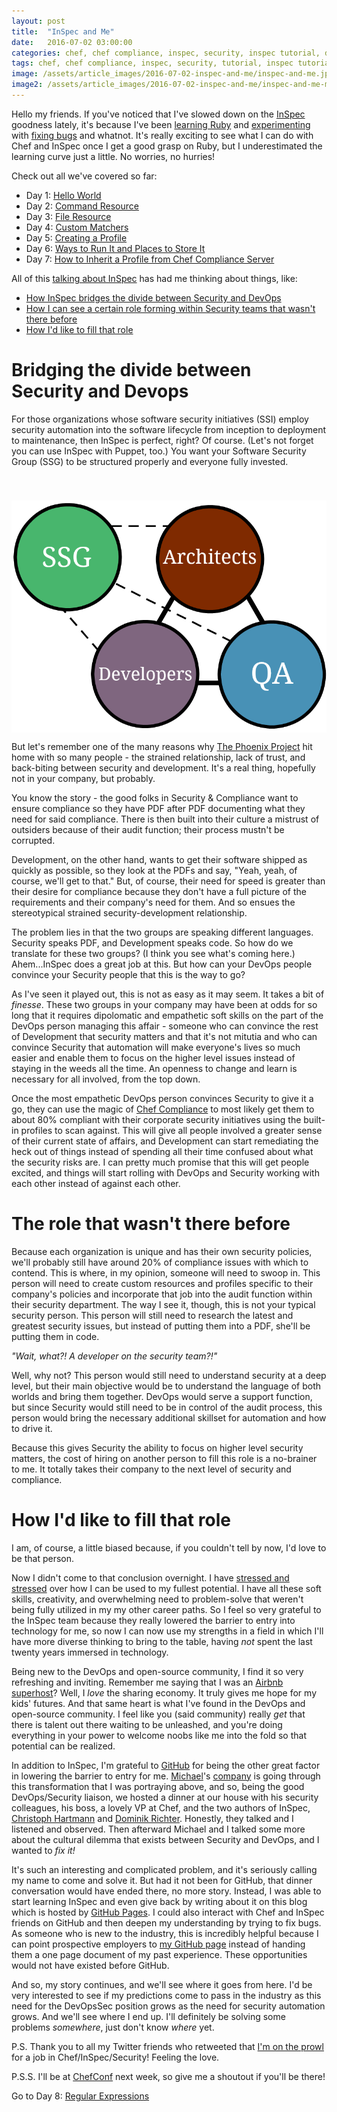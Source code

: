 ```yaml
---
layout: post
title:  "InSpec and Me"
date:   2016-07-02 03:00:00
categories: chef, chef compliance, inspec, security, inspec tutorial, devsecops, devsecops, devops
tags: chef, chef compliance, inspec, security, tutorial, inspec tutorial, devsecops, devsecops, devops
image: /assets/article_images/2016-07-02-inspec-and-me/inspec-and-me.jpg
image2: /assets/article_images/2016-07-02-inspec-and-me/inspec-and-me-mobile.jpg
---
```

Hello my friends. If you've noticed that I've slowed down on the [InSpec](https://github.com/chef/inspec) goodness lately, it's because I've been [learning Ruby](http://www.anniehedgie.com/learning-ruby) and [experimenting](https://github.com/chef/chef/pull/5066) with [fixing bugs](https://github.com/chef/inspec/pull/810) and whatnot. It's really exciting to see what I can do with Chef and InSpec once I get a good grasp on Ruby, but I underestimated the learning curve just a little. No worries, no hurries! 

 Check out all we've covered so far:

  - Day 1: [Hello World](http://www.anniehedgie.com/inspec-basics-1) 
  - Day 2: [Command Resource](http://www.anniehedgie.com/inspec-basics-2)
  - Day 3: [File Resource](http://www.anniehedgie.com/inspec-basics-3)
  - Day 4: [Custom Matchers](http://www.anniehedgie.com/inspec-basics-4)
  - Day 5: [Creating a Profile](http://www.anniehedgie.com/inspec-basics-5)
  - Day 6: [Ways to Run It and Places to Store It](http://www.anniehedgie.com/inspec-basics-6)
  - Day 7: [How to Inherit a Profile from Chef Compliance Server](http://www.anniehedgie.com/inspec-basics-7)

All of this [talking about InSpec](http://www.anniehedgie.com/inspec-basics-1) has had me thinking about things, like: 

  - [How InSpec bridges the divide between Security and DevOps](#bridging-the-divide-between-security-and-devops)
  - [How I can see a certain role forming within Security teams that wasn't there before](#the-role-that-wasnt-there-before)
  - [How I'd like to fill that role](#how-id-like-to-fill-that-role)

# Bridging the divide between Security and Devops  
For those organizations whose software security initiatives (SSI) employ security automation into the software lifecycle from inception to deployment to maintenance, then InSpec is perfect, right? Of course. (Let's not forget you can use InSpec with Puppet, too.) You want your Software Security Group (SSG) to be structured properly and everyone fully invested.

<img src='/assets/article_images/2016-07-02-inspec-and-me/SSG.png' style='display: block; margin-left: auto; margin-right: auto; padding-top: 40px' />

But let's remember one of the many reasons why [The Phoenix Project](https://www.amazon.com/dp/B00AZRBLHO/ref=dp-kindle-redirect?_encoding=UTF8&btkr=1#navbar) hit home with so many people - the strained relationship, lack of trust, and back-biting between security and development. It's a real thing, hopefully not in your company, but probably. 

You know the story - the good folks in Security & Compliance want to ensure compliance so they have PDF after PDF documenting what they need for said compliance. There is then built into their culture a mistrust of outsiders because of their audit function; their process mustn't be corrupted. 

Development, on the other hand, wants to get their software shipped as quickly as possible, so they look at the PDFs and say, "Yeah, yeah, of course, we'll get to that." But, of course, their need for speed is greater than their desire for compliance because they don't have a full picture of the requirements and their company's need for them. And so ensues the stereotypical strained security-development relationship.

The problem lies in that the two groups are speaking different languages. Security speaks PDF, and Development speaks code. So how do we translate for these two groups? (I think you see what's coming here.) Ahem...InSpec does a great job at this. But how can your DevOps people convince your Security people that this is the way to go?

As I've seen it played out, this is not as easy as it may seem. It takes a bit of *finesse*. These two groups in your company may have been at odds for so long that it requires dipolomatic and empathetic soft skills on the part of the DevOps person managing this affair - someone who can convince the rest of Development that security matters and that it's not mitutia and who can convince Security that automation will make everyone's lives so much easier and enable them to focus on the higher level issues instead of staying in the weeds all the time. An openness to change and learn is necessary for all involved, from the top down.

Once the most empathetic DevOps person convinces Security to give it a go, they can use the magic of [Chef Compliance](http://www.anniehedgie.com/tour-of-chef-compliance) to most likely get them to about 80% compliant with their corporate security initiatives using the built-in profiles to scan against. This will give all people involved a greater sense of their current state of affairs, and Development can start remediating the heck out of things instead of spending all their time confused about what the security risks are. I can pretty much promise that this will get people excited, and things will start rolling with DevOps and Security working with each other instead of against each other.

# The role that wasn't there before
Because each organization is unique and has their own security policies, we'll probably still have around 20% of compliance issues with which to contend. This is where, in my opinion, someone will need to swoop in. This person will need to create custom resources and profiles specific to their company's policies and incorporate that job into the audit function within their security department. The way I see it, though, this is not your typical security person. This person will still need to research the latest and greatest security issues, but instead of putting them into a PDF, she'll be putting them in code.

*"Wait, what?! A developer on the security team?!"* 

Well, why not? This person would still need to understand security at a deep level, but their main objective would be to understand the language of both worlds and bring them together. DevOps would serve a support function, but since Security would still need to be in control of the audit process, this person would bring the necessary additional skillset for automation and how to drive it.

Because this gives Security the ability to focus on higher level security matters, the cost of hiring on another person to fill this role is a no-brainer to me. It totally takes their company to the next level of security and compliance. 

# How I'd like to fill that role
I am, of course, a little biased because, if you couldn't tell by now, I'd love to be that person.

Now I didn't come to that conclusion overnight. I have [stressed and stressed](http://www.anniehedgie.com/introduction) over how I can be used to my fullest potential. I have all these soft skills, creativity, and overwhelming need to problem-solve that weren't being fully utilized in my my other career paths. So I feel so very grateful to the InSpec team because they really lowered the barrier to entry into technology for me, so now I can now use my strengths in a field in which I'll have more diverse thinking to bring to the table, having *not* spent the last twenty years immersed in technology.

Being new to the DevOps and open-source community, I find it so very refreshing and inviting. Remember me saying that I was an [Airbnb superhost](http://www.anniehedgie.com/red-green-refactor)? Well, I *love* the sharing economy. It truly gives me hope for my kids' futures. And that same heart is what I've found in the DevOps and open-source community. I feel like you (said community) really *get* that there is talent out there waiting to be unleashed, and you're doing everything in your power to welcome noobs like me into the fold so that potential can be realized. 

In addition to InSpec, I'm grateful to [GitHub](https://github.com/) for being the other great factor in lowering the barrier to entry for me. [Michael](http://hedge-ops.com)'s [company](http://www.ncr.com) is going through this transformation that I was portraying above, and so, being the good DevOps/Security liaison, we hosted a dinner at our house with his security colleagues, his boss, a lovely VP at Chef, and the two authors of InSpec, [Christoph Hartmann](https://twitter.com/chri_hartmann) and [Dominik Richter](https://twitter.com/arlimus). Honestly, they talked and I listened and observed. Then afterward Michael and I talked some more about the cultural dilemma that exists between Security and DevOps, and I wanted to *fix it!*

It's such an interesting and complicated problem, and it's seriously calling my name to come and solve it. But had it not been for GitHub, that dinner conversation would have ended there, no more story. Instead, I was able to start learning InSpec and even give back by writing about it on this blog which is hosted by [GitHub Pages](https://pages.github.com/). I could also interact with Chef and InSpec friends on GitHub and then deepen my understanding by trying to fix bugs. As someone who is new to the industry, this is incredibly helpful because I can point prospective employers to [my GitHub page](https://github.com/anniehedgpeth) instead of handing them a one page document of my past experience. These opportunities would not have existed before GitHub.

And so, my story continues, and we'll see where it goes from here. I'd be very interested to see if my predictions come to pass in the industry as this need for the DevOpsSec position grows as the need for security automation grows. And we'll see where I end up. I'll definitely be solving some problems *somewhere*, just don't know *where* yet. 

P.S. Thank you to all my Twitter friends who retweeted that [I'm on the prowl](https://twitter.com/anniehedgie/status/748643963431587840) for a job in Chef/InSpec/Security! Feeling the love. 

P.S.S. I'll be at [ChefConf](https://chefconf2016.eventcore.com/) next week, so give me a shoutout if you'll be there!

Go to Day 8: [Regular Expressions](http://www.anniehedgie.com/inspec-basics-8)